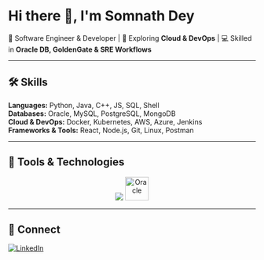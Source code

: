 # Hi there 👋, I'm Somnath Dey  

💼 Software Engineer & Developer | 🌱 Exploring **Cloud & DevOps** | 💻 Skilled in **Oracle DB, GoldenGate & SRE Workflows**  

---

## 🛠️ Skills  
**Languages:** Python, Java, C++, JS, SQL, Shell  
**Databases:** Oracle, MySQL, PostgreSQL, MongoDB  
**Cloud & DevOps:** Docker, Kubernetes, AWS, Azure, Jenkins  
**Frameworks & Tools:** React, Node.js, Git, Linux, Postman  

---

## 🧰 Tools & Technologies  
<p align="center">
  <img src="https://skillicons.dev/icons?i=python,java,cpp,js,mysql,docker,kubernetes,aws,azure,git,linux,react,nodejs,postman," />
  <img src="https://img.icons8.com/color/48/oracle-logo.png" alt="Oracle" width="48" height="48"/>

</p>

---

## 🔗 Connect  
[![LinkedIn](https://img.shields.io/badge/LinkedIn-blue?logo=linkedin&logoColor=white)](https://www.linkedin.com/in/YOUR-LINKEDIN/)  
